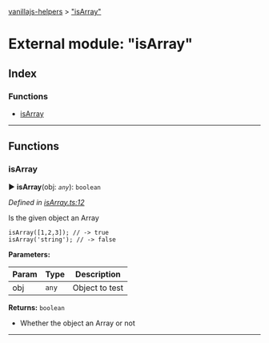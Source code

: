 [vanillajs-helpers](../README.md) > ["isArray"](../modules/_isarray_.md)



# External module: "isArray"

## Index

### Functions

* [isArray](_isarray_.md#isarray)



---
## Functions
<a id="isarray"></a>

###  isArray

► **isArray**(obj: *`any`*): `boolean`



*Defined in [isArray.ts:12](https://github.com/Tokimon/vanillajs-helpers/blob/d7b5019/isArray.ts#L12)*



Is the given object an Array

    isArray([1,2,3]); // -> true
    isArray('string'); // -> false


**Parameters:**

| Param | Type | Description |
| ------ | ------ | ------ |
| obj | `any`   |  Object to test |





**Returns:** `boolean`
- Whether the object an Array or not






___


